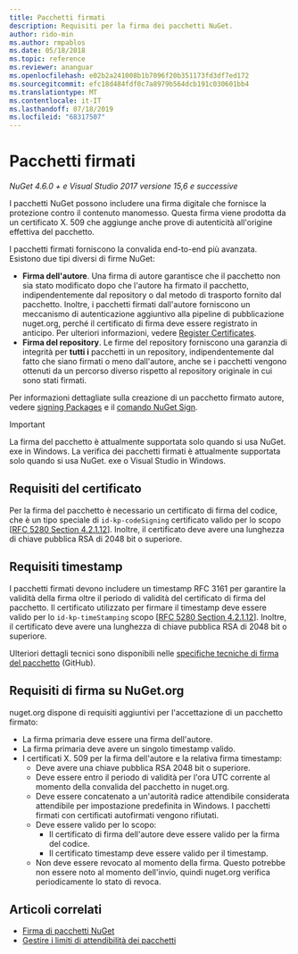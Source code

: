 ```yaml
---
title: Pacchetti firmati
description: Requisiti per la firma dei pacchetti NuGet.
author: rido-min
ms.author: rmpablos
ms.date: 05/18/2018
ms.topic: reference
ms.reviewer: ananguar
ms.openlocfilehash: e02b2a241008b1b7096f20b351173fd3df7ed172
ms.sourcegitcommit: efc18d484fdf0c7a8979b564dcb191c030601bb4
ms.translationtype: MT
ms.contentlocale: it-IT
ms.lasthandoff: 07/18/2019
ms.locfileid: "68317507"
---
```

# <a name="signed-packages"></a>Pacchetti firmati

*NuGet 4.6.0 + e Visual Studio 2017 versione 15,6 e successive*

I pacchetti NuGet possono includere una firma digitale che fornisce la protezione contro il contenuto manomesso. Questa firma viene prodotta da un certificato X. 509 che aggiunge anche prove di autenticità all'origine effettiva del pacchetto.

I pacchetti firmati forniscono la convalida end-to-end più avanzata. Esistono due tipi diversi di firme NuGet:
- **Firma dell'autore**. Una firma di autore garantisce che il pacchetto non sia stato modificato dopo che l'autore ha firmato il pacchetto, indipendentemente dal repository o dal metodo di trasporto fornito dal pacchetto. Inoltre, i pacchetti firmati dall'autore forniscono un meccanismo di autenticazione aggiuntivo alla pipeline di pubblicazione nuget.org, perché il certificato di firma deve essere registrato in anticipo. Per ulteriori informazioni, vedere [Register Certificates](#signature-requirements-on-nugetorg).
- **Firma del repository**. Le firme del repository forniscono una garanzia di integrità per **tutti i** pacchetti in un repository, indipendentemente dal fatto che siano firmati o meno dall'autore, anche se i pacchetti vengono ottenuti da un percorso diverso rispetto al repository originale in cui sono stati firmati.   

Per informazioni dettagliate sulla creazione di un pacchetto firmato autore, vedere [signing Packages](../create-packages/Sign-a-package.md) e il [comando NuGet Sign](../reference/cli-reference/cli-ref-sign.md).

> [!Important]
> La firma del pacchetto è attualmente supportata solo quando si usa NuGet. exe in Windows. La verifica dei pacchetti firmati è attualmente supportata solo quando si usa NuGet. exe o Visual Studio in Windows.

## <a name="certificate-requirements"></a>Requisiti del certificato

Per la firma del pacchetto è necessario un certificato di firma del codice, che è un tipo speciale di `id-kp-codeSigning` certificato valido per lo scopo [[RFC 5280 Section 4.2.1.12](https://tools.ietf.org/html/rfc5280#section-4.2.1.12)]. Inoltre, il certificato deve avere una lunghezza di chiave pubblica RSA di 2048 bit o superiore.

## <a name="timestamp-requirements"></a>Requisiti timestamp

I pacchetti firmati devono includere un timestamp RFC 3161 per garantire la validità della firma oltre il periodo di validità del certificato di firma del pacchetto. Il certificato utilizzato per firmare il timestamp deve essere valido per lo `id-kp-timeStamping` scopo [[RFC 5280 Section 4.2.1.12](https://tools.ietf.org/html/rfc5280#section-4.2.1.12)]. Inoltre, il certificato deve avere una lunghezza di chiave pubblica RSA di 2048 bit o superiore.

Ulteriori dettagli tecnici sono disponibili nelle [specifiche tecniche di firma del pacchetto](https://github.com/NuGet/Home/wiki/Package-Signatures-Technical-Details) (GitHub).

## <a name="signature-requirements-on-nugetorg"></a>Requisiti di firma su NuGet.org

nuget.org dispone di requisiti aggiuntivi per l'accettazione di un pacchetto firmato:

- La firma primaria deve essere una firma dell'autore.
- La firma primaria deve avere un singolo timestamp valido.
- I certificati X. 509 per la firma dell'autore e la relativa firma timestamp:
  - Deve avere una chiave pubblica RSA 2048 bit o superiore.
  - Deve essere entro il periodo di validità per l'ora UTC corrente al momento della convalida del pacchetto in nuget.org.
  - Deve essere concatenato a un'autorità radice attendibile considerata attendibile per impostazione predefinita in Windows. I pacchetti firmati con certificati autofirmati vengono rifiutati.
  - Deve essere valido per lo scopo: 
    - Il certificato di firma dell'autore deve essere valido per la firma del codice.
    - Il certificato timestamp deve essere valido per il timestamp.
  - Non deve essere revocato al momento della firma. Questo potrebbe non essere noto al momento dell'invio, quindi nuget.org verifica periodicamente lo stato di revoca.
  
  
## <a name="related-articles"></a>Articoli correlati

- [Firma di pacchetti NuGet](../create-packages/Sign-a-Package.md)
- [Gestire i limiti di attendibilità dei pacchetti](../consume-packages/installing-signed-packages.md)
